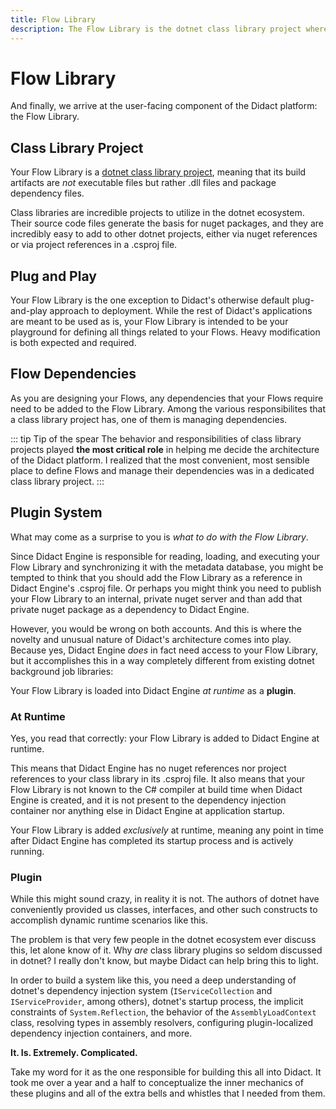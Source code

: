 ```yaml
---
title: Flow Library
description: The Flow Library is the dotnet class library project where you define your Flows. Your Flow Library contains your Flow source code, Flow dependencies, and gets loaded into Didact Engine as a runtime plugin.
---
```


# Flow Library

And finally, we arrive at the user-facing component of the Didact platform: the Flow Library.

## Class Library Project

Your Flow Library is a [dotnet class library project](https://learn.microsoft.com/en-us/dotnet/standard/class-libraries), meaning that its build artifacts are *not* executable files but rather .dll files and package dependency files.

Class libraries are incredible projects to utilize in the dotnet ecosystem. Their source code files generate the basis for nuget packages, and they are incredibly easy to add to other dotnet projects, either via nuget references or via project references in a .csproj file.

## Plug and Play

Your Flow Library is the one exception to Didact's otherwise default plug-and-play approach to deployment. While the rest of Didact's applications are meant to be used as is, your Flow Library is intended to be your playground for defining all things related to your Flows. Heavy modification is both expected and required.

## Flow Dependencies

As you are designing your Flows, any dependencies that your Flows require need to be added to the Flow Library. Among the various responsibilites that a class library project has, one of them is managing dependencies.

::: tip Tip of the spear
The behavior and responsibilities of class library projects played **the most critical role** in helping me decide the architecture of the Didact platform. I realized that the most convenient, most sensible place to define Flows and manage their dependencies was in a dedicated class library project.
:::

## Plugin System

What may come as a surprise to you is *what to do with the Flow Library*.

Since Didact Engine is responsible for reading, loading, and executing your Flow Library and synchronizing it with the metadata database, you might be tempted to think that you should add the Flow Library as a reference in Didact Engine's .csproj file. Or perhaps you might think you need to publish your Flow Library to an internal, private nuget server and than add that private nuget package as a dependency to Didact Engine.

However, you would be wrong on both accounts. And this is where the novelty and unusual nature of Didact's architecture comes into play. Because yes, Didact Engine *does* in fact need access to your Flow Library, but it accomplishes this in a way completely different from existing dotnet background job libraries:

Your Flow Library is loaded into Didact Engine *at runtime* as a **plugin**.

### At Runtime

Yes, you read that correctly: your Flow Library is added to Didact Engine at runtime.

This means that Didact Engine has no nuget references nor project references to your class library in its .csproj file. It also means that your Flow Library is not known to the C# compiler at build time when Didact Engine is created, and it is not present to the dependency injection container nor anything else in Didact Engine at application startup.

Your Flow Library is added *exclusively* at runtime, meaning any point in time after Didact Engine has completed its startup process and is actively running.

### Plugin

While this might sound crazy, in reality it is not. The authors of dotnet have conveniently provided us classes, interfaces, and other such constructs to accomplish dynamic runtime scenarios like this.

The problem is that very few people in the dotnet ecosystem ever discuss this, let alone know of it. Why *are* class library plugins so seldom discussed in dotnet? I really don't know, but maybe Didact can help bring this to light.

In order to build a system like this, you need a deep understanding of dotnet's dependency injection system (`IServiceCollection` and `IServiceProvider`, among others), dotnet's startup process, the implicit constraints of `System.Reflection`, the behavior of the `AssemblyLoadContext` class, resolving types in assembly resolvers, configuring plugin-localized dependency injection containers, and more.

**It. Is. Extremely. Complicated.**

Take my word for it as the one responsible for building this all into Didact. It took me over a year and a half to conceptualize the inner mechanics of these plugins and all of the extra bells and whistles that I needed from them.